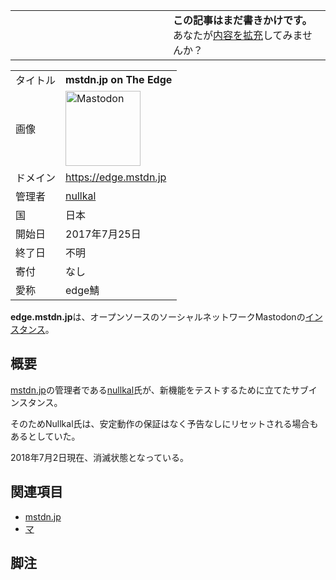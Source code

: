 <div>

<table>
<colgroup>
<col style="width: 50%" />
<col style="width: 50%" />
</colgroup>
<tbody>
<tr class="odd">
<td></td>
<td><strong>この記事はまだ書きかけです。</strong>
<div>
あなたが<a href="https://ja.mstdn.wiki/Edge.mstdn.jp&amp;action=edit" rel="nofollow">内容を拡充</a>してみませんか？
</div></td>
</tr>
</tbody>
</table>

  

|          |                                                                                                                                                                                                                                                                                                        |
|----------|--------------------------------------------------------------------------------------------------------------------------------------------------------------------------------------------------------------------------------------------------------------------------------------------------------|
| タイトル | **mstdn.jp on The Edge**                                                                                                                                                                                                                                                                               |
| 画像     | [<img src="/images/thumb/0/00/Mastodon_logo.png/120px-Mastodon_logo.png" srcset="/images/thumb/0/00/Mastodon_logo.png/180px-Mastodon_logo.png 1.5x, /images/0/00/Mastodon_logo.png 2x" width="120" height="120" alt="Mastodon" />](/%E3%83%95%E3%82%A1%E3%82%A4%E3%83%AB:Mastodon_logo.png "Mastodon") |
| ドメイン | <a href="https://edge.mstdn.jp" rel="nofollow">https://edge.mstdn.jp</a>                                                                                                                                                                                                                               |
| 管理者   | <a href="https://edge.mstdn.jp/@nullkal" rel="nofollow">nullkal</a>                                                                                                                                                                                                                                    |
| 国       | 日本                                                                                                                                                                                                                                                                                                   |
| 開始日   | 2017年7月25日                                                                                                                                                                                                                                                                                          |
| 終了日   | 不明                                                                                                                                                                                                                                                                                                   |
| 寄付     | なし                                                                                                                                                                                                                                                                                                   |
| 愛称     | edge鯖                                                                                                                                                                                                                                                                                                 |

**edge.mstdn.jp**は、オープンソースのソーシャルネットワークMastodonの[インスタンス](/%E3%82%A4%E3%83%B3%E3%82%B9%E3%82%BF%E3%83%B3%E3%82%B9 "インスタンス")。

## 概要

[mstdn.jp](/Mstdn.jp "Mstdn.jp")の管理者である[nullkal](/Nullkal "Nullkal")氏が、新機能をテストするために立てたサブインスタンス。

そのためNullkal氏は、安定動作の保証はなく予告なしにリセットされる場合もあるとしていた。

2018年7月2日現在、消滅状態となっている。

## 関連項目

-   [mstdn.jp](/Mstdn.jp "Mstdn.jp")
-   [マ](/%E3%83%9E "マ")

## 脚注

</div>
